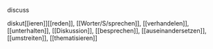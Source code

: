 discuss

diskut[[ieren]][[reden]], [[Worter/S/sprechen]], [[verhandelen]], [[unterhalten]], [[Diskussion]], [[besprechen]], [[auseinandersetzen]], [[umstreiten]], [[thematisieren]]